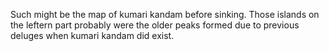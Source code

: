 Such might be the map of kumari kandam before sinking.
Those islands on the leftern part probably were the older peaks formed due to previous deluges when kumari kandam did exist.